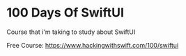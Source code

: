 # 100 Days Of SwiftUI

Course that i'm taking to study about SwiftUI

Free Course: https://www.hackingwithswift.com/100/swiftui
